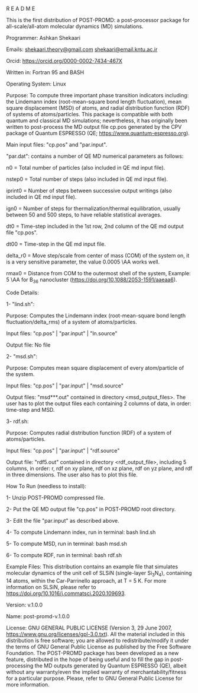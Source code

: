 R E A D M E

This is the first distribution of POST-PROMD: a post-processor package for all-scale/all-atom molecular dynamics (MD) simulations.

Programmer: Ashkan Shekaari

Emails: shekaari.theory@gmail.com
		shekaari@email.kntu.ac.ir

Orcid: https://orcid.org/0000-0002-7434-467X

Written in: Fortran 95 and BASH

Operating System: Linux

Purpose: To compute three important phase transition indicators including: the Lindemann index (root-mean-square bond length fluctuation), mean square displacement (MSD) of atoms, and radial distribution function (RDF) of systems of atoms/particles. This package is compatible with both quantum and classical MD simulations; nevertheless, it has originally been written to post-process the MD output file cp.pos generated by the CPV package of Quantum ESPRESSO (QE; https://www.quantum-espresso.org).

Main input files: "cp.pos" and "par.input".

"par.dat": contains a number of QE MD numerical parameters as follows:

n0 = Total number of particles (also included in QE md input file).
       
nstep0 = Total number of steps (also included in QE md input file).

iprint0 = Number of steps between successive output writings (also included in QE md input file).

ign0 = Number of steps for thermalization/thermal equilibration, usually between 50 and 500 steps, to have reliable statistical averages.

dt0 = Time-step included in the 1st row, 2nd column of the QE md output file "cp.pos".

dt00 = Time-step in the QE md input file.

delta\_r0 = Move step/scale from center of mass (COM) of the system on, it is a very sensitive parameter, the value 0.0005 \AA works well.

rmax0 = Distance from COM to the outermost shell of the system, Example: 5 \AA for B$_{36}$ nanocluster (https://doi.org/10.1088/2053-1591/aaeaa6).

Code Details:

1- "lind.sh":

Purpose: Computes the Lindemann index (root-mean-square bond length fluctuation/delta\_rms) of a system of atoms/particles.
    
Input files: "cp.pos" | "par.input" | "ln.source"

Output file: No file

2- "msd.sh":

Purpose: Computes mean square displacement of every atom/particle of the system.

Input files: "cp.pos" | "par.input" | "msd.source"

Output files: "msd***.out" contained in directory <msd_output_files>. The user has to plot the output files each containing 2 columns of data, in order: time-step and MSD.

3- rdf.sh:

Purpose: Computes radial distribution function (RDF) of a system of atoms/particles.

Input files: "cp.pos" | "par.input" | "rdf.source"

Output file: "rdf5.out" contained in directory <rdf_output_file>, including 5 columns, in order: r, rdf on xy plane, rdf on xz plane, rdf on yz plane, and rdf in three dimensions. The user also has to plot this file.
 
How To Run (needless to install):

1- Unzip POST-PROMD compressed file.

2- Put the QE MD output file "cp.pos" in POST-PROMD root directory.

3- Edit the file "par.input" as described above.

4- To compute Lindemann index, run in terminal: bash lind.sh

5- To compute MSD, run in terminal: bash msd.sh

6- To compute RDF, run in terminal: bash rdf.sh

Example Files: This distribution contains an example file that simulates molecular dynamics of the unit cell of SLSiN (single-layer Si$_3$N$_4$), containing 14 atoms, within the Car-Parrinello approach, at T = 5 K. For more information on SLSiN, please refer to https://doi.org/10.1016/j.commatsci.2020.109693.

Version: v.1.0.0

Name: post-promd-v.1.0.0

License: GNU GENERAL PUBLIC LICENSE (Version 3, 29 June 2007, https://www.gnu.org/licenses/gpl-3.0.txt). All the material included in this distribution is free software; you are allowed to redistribute/modify it under the terms of GNU General Public License as published by the Free Software Foundation. The POST-PROMD package has been developed as a new feature, distributed in the hope of being useful and to fill the gap in post-processing the MD outputs generated by Quantum ESPRESSO (QE), albeit without any warranty/even the implied warranty of merchantability/fitness for a particular purpose. Please, refer to GNU General Public License for more information.
